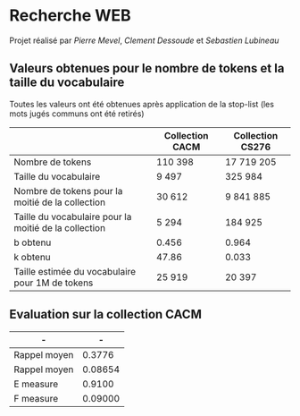 # Recherche WEB

Projet réalisé par *Pierre Mevel*, *Clement Dessoude* et *Sebastien Lubineau*

## Valeurs obtenues pour le nombre de tokens et la taille du vocabulaire

Toutes les valeurs ont été obtenues après application de la stop-list (les mots jugés communs ont été retirés)

||Collection CACM|Collection CS276
-|-|-
Nombre de tokens |110 398|17 719 205|
Taille du vocabulaire |9 497|325 984|
Nombre de tokens pour la moitié de la collection|30 612|9 841 885|
Taille du vocabulaire pour la moitié de la collection|5 294|184 925|
b obtenu|0.456|0.964|
k obtenu|47.86|0.033|
Taille estimée du vocabulaire pour 1M de tokens|25 919|20 397|

## Evaluation sur la collection CACM

-|-
-|-
Rappel moyen|0.3776
Rappel moyen|0.08654
E measure|0.9100
F measure|0.09000
